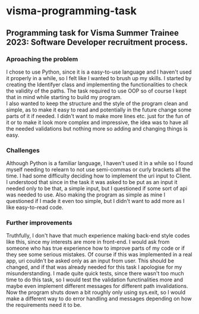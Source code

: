 # visma-programming-task
## Programming task for Visma Summer Trainee 2023: Software Developer recruitment process.

### Aproaching the problem

 I chose to use Python, since it is a easy-to-use language and I haven't used it properly in a while, so I felt like I wanted to brush up my skills. 
 I started by creating the Identifyer class and implementing the functionalities to check the validity of the paths. The task required to use OOP so of course I kept that in mind while starting to build my program.  
 I also wanted to keep the structure and the style of the program clean and simple, as to make it easy to read and potentially in the future change some parts of it if needed. I didn't want to make more lines etc. just for the fun of it or to make it look more complex and impressive, the idea was to have all the needed validations but nothing more so adding and changing things is easy.

### Challenges

 Although Python is a familiar language, I haven't used it in a while so I found myself needing to relearn to not use semi-commas or curly brackets all the time. 
 I had some difficulty deciding how to implement the uri input to Client. I understood that since in the task it was asked to be put as an input it needed only to be that, a simple input, but I questioned if some sort of api was needed to use.
 Also making the program as simple as mine I questioned if I made it even too simple, but I didn't want to add more as I like easy-to-read code.

### Further improvements

  Truthfully, I don't have that much experience making back-end style codes like this, since my interests are more in front-end. I would ask from someone who has true experience how to improve parts of my code or if they see some serious mistakes.
  Of course if this was implemented in a real app, uri couldn't be asked only as an input from user. This should be changed, and if that was already needed for this task I apologise for my misunderstanding.
  I made quite quick tests, since there wasn't too much time to do this task, so I would test the validation functinalities more and maybe even implement different messages for different path invalidations. 
  Now the program shuts down a bit roughly only using sys.exit, so I would make a different way to do error handling and messages depending on how the requirements need it to be.
